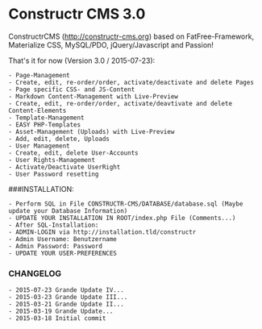 Constructr CMS 3.0
==================

ConstructrCMS (<a href="http://constructr-cms.org">http://constructr-cms.org</a>) based on FatFree-Framework, Materialize CSS, MySQL/PDO, jQuery/Javascript and Passion!

That's it for now (Version 3.0 / 2015-07-23):

	- Page-Management
	- Create, edit, re-order/order, activate/deactivate and delete Pages
	- Page specific CSS- and JS-Content
	- Markdown Content-Management with Live-Preview
	- Create, edit, re-order/order, activate/deavtivate and delete Content-Elements
	- Template-Management
	- EASY PHP-Templates
	- Asset-Management (Uploads) with Live-Preview
	- Add, edit, delete, Uploads
	- User Management
	- Create, edit, delete User-Accounts
	- User Rights-Management 
	- Activate/Deactivate UserRight
	- User Password resetting

###INSTALLATION:

	- Perform SQL in File CONSTRUCTR-CMS/DATABASE/database.sql (Maybe update your Database Information)
	- UPDATE YOUR INSTALLATION IN ROOT/index.php File (Comments...)
	- After SQL-Installation:
	- ADMIN-LOGIN via http://installation.tld/constructr
	- Admin Username: Benutzername
	- Admin Password: Password
	- UPDATE YOUR USER-PREFERENCES 

### CHANGELOG

	- 2015-07-23 Grande Update IV...
	- 2015-03-23 Grande Update III...
	- 2015-03-21 Grande Update II...
	- 2015-03-19 Grande Update...
	- 2015-03-18 Initial commit
